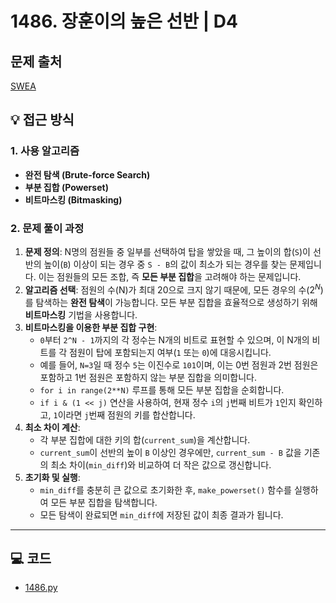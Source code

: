 # 1486. 장훈이의 높은 선반 | D4

## 문제 출처
[SWEA](https://swexpertacademy.com/main/talk/solvingClub/problemView.do?solveclubId=AZgvQCv6GNXHBIT9&contestProbId=AV2b7Yf6ABcBBASw&probBoxId=AZiiM-4KAVbHBIT9&type=PROBLEM&problemBoxTitle=A%ED%98%95_%EC%B6%94%EC%B2%9C+%ED%95%99%EC%8A%B5+%EC%9E%90%EB%A3%8C&problemBoxCnt=24)

## 💡 접근 방식

### 1. 사용 알고리즘
* **완전 탐색 (Brute-force Search)**
* **부분 집합 (Powerset)**
* **비트마스킹 (Bitmasking)**

### 2. 문제 풀이 과정
1.  **문제 정의**: N명의 점원들 중 일부를 선택하여 탑을 쌓았을 때, 그 높이의 합(`S`)이 선반의 높이(`B`) 이상이 되는 경우 중 `S - B`의 값이 최소가 되는 경우를 찾는 문제입니다. 이는 점원들의 모든 조합, 즉 **모든 부분 집합**을 고려해야 하는 문제입니다.
2.  **알고리즘 선택**: 점원의 수(N)가 최대 20으로 크지 않기 때문에, 모든 경우의 수($2^N$)를 탐색하는 **완전 탐색**이 가능합니다. 모든 부분 집합을 효율적으로 생성하기 위해 **비트마스킹** 기법을 사용합니다.
3.  **비트마스킹을 이용한 부분 집합 구현**:
    * `0`부터 `2^N - 1`까지의 각 정수는 N개의 비트로 표현할 수 있으며, 이 N개의 비트를 각 점원이 탑에 포함되는지 여부(`1` 또는 `0`)에 대응시킵니다.
    * 예를 들어, `N=3`일 때 정수 `5`는 이진수로 `101`이며, 이는 0번 점원과 2번 점원은 포함하고 1번 점원은 포함하지 않는 부분 집합을 의미합니다.
    * `for i in range(2**N)` 루프를 통해 모든 부분 집합을 순회합니다.
    * `if i & (1 << j)` 연산을 사용하여, 현재 정수 `i`의 `j`번째 비트가 `1`인지 확인하고, `1`이라면 `j`번째 점원의 키를 합산합니다.
4.  **최소 차이 계산**:
    * 각 부분 집합에 대한 키의 합(`current_sum`)을 계산합니다.
    * `current_sum`이 선반의 높이 `B` 이상인 경우에만, `current_sum - B` 값을 기존의 최소 차이(`min_diff`)와 비교하여 더 작은 값으로 갱신합니다.
5.  **초기화 및 실행**:
    * `min_diff`를 충분히 큰 값으로 초기화한 후, `make_powerset()` 함수를 실행하여 모든 부분 집합을 탐색합니다.
    * 모든 탐색이 완료되면 `min_diff`에 저장된 값이 최종 결과가 됩니다.


---

## 💻 코드
* [1486.py](1486.py)